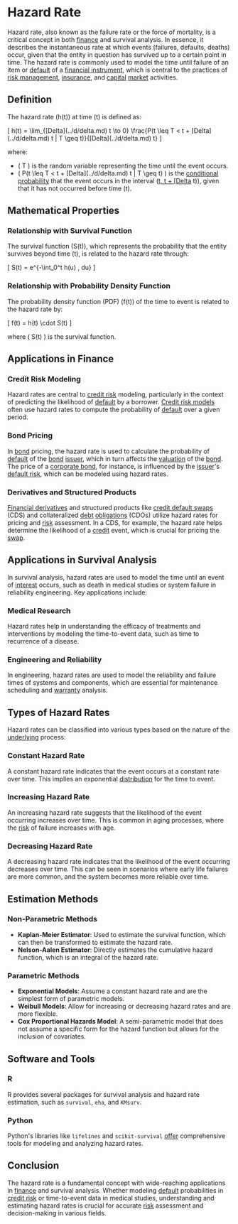 # Hazard Rate

Hazard rate, also known as the failure rate or the force of mortality, is a critical concept in both [finance](../f/finance.md) and survival analysis. In essence, it describes the instantaneous rate at which events (failures, defaults, deaths) occur, given that the entity in question has survived up to a certain point in time. The hazard rate is commonly used to model the time until failure of an item or [default](../d/default.md) of a [financial instrument](../f/financial_instrument.md), which is central to the practices of [risk management](../r/risk_management.md), [insurance](../i/insurance.md), and [capital](../c/capital.md) [market](../m/market.md) activities.

## Definition

The hazard rate \(h(t)\) at time \(t\) is defined as:

\[ h(t) = \lim_{\[Delta](../d/delta.md) t \to 0} \frac{P(t \leq T < t + \[Delta](../d/delta.md) t | T \geq t)}{\[Delta](../d/delta.md) t} \]

where:
- \( T \) is the random variable representing the time until the event occurs.
- \( P(t \leq T < t + \[Delta](../d/delta.md) t | T \geq t) \) is the [conditional probability](../c/conditional_probability.md) that the event occurs in the interval \([t, t + \[Delta](../d/delta.md) t)\), given that it has not occurred before time \(t\).

## Mathematical Properties

### Relationship with Survival Function

The survival function \(S(t)\), which represents the probability that the entity survives beyond time \(t\), is related to the hazard rate through:

\[ S(t) = e^{-\int_0^t h(u) \, du} \]

### Relationship with Probability Density Function

The probability density function (PDF) \(f(t)\) of the time to event is related to the hazard rate by:

\[ f(t) = h(t) \cdot S(t) \]

where \( S(t) \) is the survival function.

## Applications in Finance

### Credit Risk Modeling

Hazard rates are central to [credit risk](../c/credit_risk.md) modeling, particularly in the context of predicting the likelihood of [default](../d/default.md) by a borrower. [Credit risk models](../c/credit_risk_models.md) often use hazard rates to compute the probability of [default](../d/default.md) over a given period.

### Bond Pricing

In [bond](../b/bond.md) pricing, the hazard rate is used to calculate the probability of [default](../d/default.md) of the [bond](../b/bond.md) [issuer](../i/issuer.md), which in turn affects the [valuation](../v/valuation.md) of the [bond](../b/bond.md). The price of a [corporate bond](../c/corporate_bond.md), for instance, is influenced by the [issuer](../i/issuer.md)'s [default risk](../d/default_risk.md), which can be modeled using hazard rates.

### Derivatives and Structured Products

[Financial derivatives](../f/financial_derivatives.md) and structured products like [credit default swaps](../c/credit_default_swaps.md) (CDS) and collateralized [debt](../d/debt.md) [obligations](../o/obligation.md) (CDOs) utilize hazard rates for pricing and [risk](../r/risk.md) assessment. In a CDS, for example, the hazard rate helps determine the likelihood of a [credit](../c/credit.md) event, which is crucial for pricing the [swap](../s/swap.md).

## Applications in Survival Analysis

In survival analysis, hazard rates are used to model the time until an event of [interest](../i/interest.md) occurs, such as death in medical studies or system failure in reliability engineering. Key applications include:

### Medical Research

Hazard rates help in understanding the efficacy of treatments and interventions by modeling the time-to-event data, such as time to recurrence of a disease.

### Engineering and Reliability

In engineering, hazard rates are used to model the reliability and failure times of systems and components, which are essential for maintenance scheduling and [warranty](../w/warranty.md) analysis.

## Types of Hazard Rates

Hazard rates can be classified into various types based on the nature of the [underlying](../u/underlying.md) process:

### Constant Hazard Rate

A constant hazard rate indicates that the event occurs at a constant rate over time. This implies an exponential [distribution](../d/distribution.md) for the time to event.

### Increasing Hazard Rate

An increasing hazard rate suggests that the likelihood of the event occurring increases over time. This is common in aging processes, where the [risk](../r/risk.md) of failure increases with age.

### Decreasing Hazard Rate

A decreasing hazard rate indicates that the likelihood of the event occurring decreases over time. This can be seen in scenarios where early life failures are more common, and the system becomes more reliable over time.

## Estimation Methods

### Non-Parametric Methods

- **Kaplan-Meier Estimator**: Used to estimate the survival function, which can then be transformed to estimate the hazard rate.
- **Nelson-Aalen Estimator**: Directly estimates the cumulative hazard function, which is an integral of the hazard rate.

### Parametric Methods

- **Exponential Models**: Assume a constant hazard rate and are the simplest form of parametric models.
- **Weibull Models**: Allow for increasing or decreasing hazard rates and are more flexible.
- **Cox Proportional Hazards Model**: A semi-parametric model that does not assume a specific form for the hazard function but allows for the inclusion of covariates.

## Software and Tools

### R

R provides several packages for survival analysis and hazard rate estimation, such as `survival`, `eha`, and `KMsurv`.

### Python

Python's libraries like `lifelines` and `scikit-survival` [offer](../o/offer.md) comprehensive tools for modeling and analyzing hazard rates.

## Conclusion

The hazard rate is a fundamental concept with wide-reaching applications in [finance](../f/finance.md) and survival analysis. Whether modeling [default](../d/default.md) probabilities in [credit risk](../c/credit_risk.md) or time-to-event data in medical studies, understanding and estimating hazard rates is crucial for accurate [risk](../r/risk.md) assessment and decision-making in various fields.